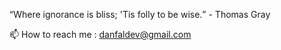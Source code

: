 <q>Where ignorance is bliss; 'Tis folly to be wise.</q> - Thomas Gray

📫 How to reach me : danfaldev@gmail.com
